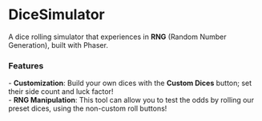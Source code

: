 # DiceSimulator

<p>A dice rolling simulator that experiences in <b>RNG</b> (Random Number Generation), built with Phaser.</p>

<h3>Features</h3>
- <b>Customization</b>: Build your own dices with the <b>Custom Dices</b> button; set their side count and luck factor!
<br>
- <b>RNG Manipulation</b>: This tool can allow you to test the odds by rolling our preset dices, using the non-custom roll buttons!
